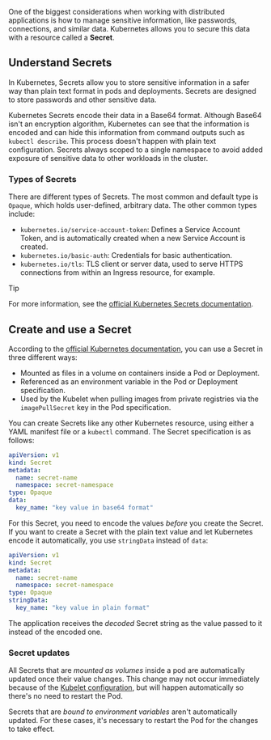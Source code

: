 One of the biggest considerations when working with distributed applications is how to manage sensitive information, like passwords, connections, and similar data. Kubernetes allows you to secure this data with a resource called a **Secret**.

## Understand Secrets

In Kubernetes, Secrets allow you to store sensitive information in a safer way than plain text format in pods and deployments. Secrets are designed to store passwords and other sensitive data.

Kubernetes Secrets encode their data in a Base64 format. Although Base64 isn't an encryption algorithm, Kubernetes can see that the information is encoded and can hide this information from command outputs such as `kubectl describe`. This process doesn't happen with plain text configuration. Secrets always scoped to a single namespace to avoid added exposure of sensitive data to other workloads in the cluster.

### Types of Secrets

There are different types of Secrets. The most common and default type is `Opaque`, which holds user-defined, arbitrary data. The other common types include:

- `kubernetes.io/service-account-token`: Defines a Service Account Token, and is automatically created when a new Service Account is created.
- `kubernetes.io/basic-auth`: Credentials for basic authentication.
- `kubernetes.io/tls`: TLS client or server data, used to serve HTTPS connections from within an Ingress resource, for example.

> [!TIP]
> For more information, see the [official Kubernetes Secrets documentation](https://kubernetes.io/docs/concepts/configuration/secret/#secret-types).

## Create and use a Secret

According to the [official Kubernetes documentation](https://kubernetes.io/docs/concepts/configuration/secret/#overview-of-secrets), you can use a Secret in three different ways:

- Mounted as files in a volume on containers inside a Pod or Deployment.
- Referenced as an environment variable in the Pod or Deployment specification.
- Used by the Kubelet when pulling images from private registries via the `imagePullSecret` key in the Pod specification.

You can create Secrets like any other Kubernetes resource, using either a YAML manifest file or a `kubectl` command. The Secret specification is as follows:

```yaml
apiVersion: v1
kind: Secret
metadata:
  name: secret-name
  namespace: secret-namespace
type: Opaque
data:
  key_name: "key value in base64 format"
```

For this Secret, you need to encode the values *before* you create the Secret. If you want to create a Secret with the plain text value and let Kubernetes encode it automatically, you use `stringData` instead of `data`:

```yaml
apiVersion: v1
kind: Secret
metadata:
  name: secret-name
  namespace: secret-namespace
type: Opaque
stringData:
  key_name: "key value in plain format"
```

The application receives the *decoded* Secret string as the value passed to it instead of the encoded one.

### Secret updates

All Secrets that are *mounted as volumes* inside a pod are automatically updated once their value changes. This change may not occur immediately because of the [Kubelet configuration](https://kubernetes.io/docs/concepts/configuration/configmap/#mounted-configmaps-are-updated-automatically), but will happen automatically so there's no need to restart the Pod.

Secrets that are *bound to environment variables* aren't automatically updated. For these cases, it's necessary to restart the Pod for the changes to take effect.
